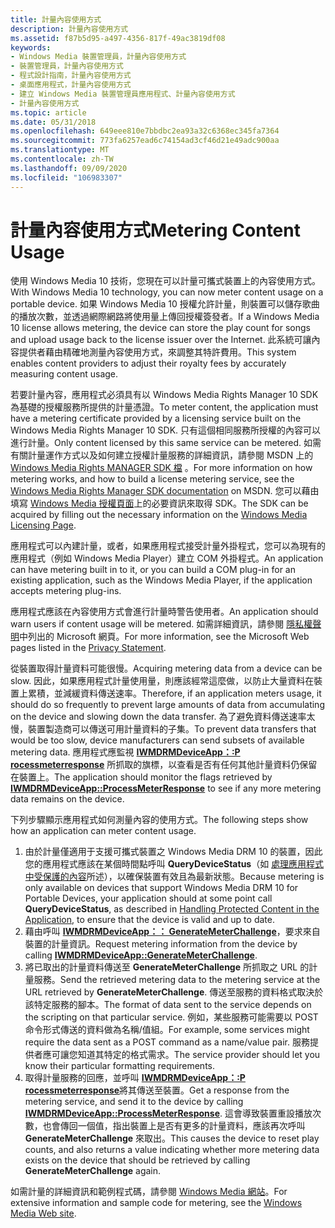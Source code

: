 ```yaml
---
title: 計量內容使用方式
description: 計量內容使用方式
ms.assetid: f87b5d95-a497-4356-817f-49ac3819df08
keywords:
- Windows Media 裝置管理員，計量內容使用方式
- 裝置管理員，計量內容使用方式
- 程式設計指南，計量內容使用方式
- 桌面應用程式，計量內容使用方式
- 建立 Windows Media 裝置管理員應用程式、計量內容使用方式
- 計量內容使用方式
ms.topic: article
ms.date: 05/31/2018
ms.openlocfilehash: 649eee810e7bbdbc2ea93a32c6368ec345fa7364
ms.sourcegitcommit: 773fa6257ead6c74154ad3cf46d21e49adc900aa
ms.translationtype: MT
ms.contentlocale: zh-TW
ms.lasthandoff: 09/09/2020
ms.locfileid: "106983307"
---
```

# <a name="metering-content-usage"></a><span data-ttu-id="2e4fe-109">計量內容使用方式</span><span class="sxs-lookup"><span data-stu-id="2e4fe-109">Metering Content Usage</span></span>

<span data-ttu-id="2e4fe-110">使用 Windows Media 10 技術，您現在可以計量可攜式裝置上的內容使用方式。</span><span class="sxs-lookup"><span data-stu-id="2e4fe-110">With Windows Media 10 technology, you can now meter content usage on a portable device.</span></span> <span data-ttu-id="2e4fe-111">如果 Windows Media 10 授權允許計量，則裝置可以儲存歌曲的播放次數，並透過網際網路將使用量上傳回授權簽發者。</span><span class="sxs-lookup"><span data-stu-id="2e4fe-111">If a Windows Media 10 license allows metering, the device can store the play count for songs and upload usage back to the license issuer over the Internet.</span></span> <span data-ttu-id="2e4fe-112">此系統可讓內容提供者藉由精確地測量內容使用方式，來調整其特許費用。</span><span class="sxs-lookup"><span data-stu-id="2e4fe-112">This system enables content providers to adjust their royalty fees by accurately measuring content usage.</span></span>

<span data-ttu-id="2e4fe-113">若要計量內容，應用程式必須具有以 Windows Media Rights Manager 10 SDK 為基礎的授權服務所提供的計量憑證。</span><span class="sxs-lookup"><span data-stu-id="2e4fe-113">To meter content, the application must have a metering certificate provided by a licensing service built on the Windows Media Rights Manager 10 SDK.</span></span> <span data-ttu-id="2e4fe-114">只有這個相同服務所授權的內容可以進行計量。</span><span class="sxs-lookup"><span data-stu-id="2e4fe-114">Only content licensed by this same service can be metered.</span></span> <span data-ttu-id="2e4fe-115">如需有關計量運作方式以及如何建立授權計量服務的詳細資訊，請參閱 MSDN 上的 [Windows Media Rights MANAGER SDK 檔](/previous-versions/ms986509(v=msdn.10)) 。</span><span class="sxs-lookup"><span data-stu-id="2e4fe-115">For more information on how metering works, and how to build a license metering service, see the [Windows Media Rights Manager SDK documentation](/previous-versions/ms986509(v=msdn.10)) on MSDN.</span></span> <span data-ttu-id="2e4fe-116">您可以藉由填寫 [Windows Media 授權頁面](https://www.microsoft.com/licensing/default)上的必要資訊來取得 SDK。</span><span class="sxs-lookup"><span data-stu-id="2e4fe-116">The SDK can be acquired by filling out the necessary information on the [Windows Media Licensing Page](https://www.microsoft.com/licensing/default).</span></span>

<span data-ttu-id="2e4fe-117">應用程式可以內建計量，或者，如果應用程式接受計量外掛程式，您可以為現有的應用程式（例如 Windows Media Player）建立 COM 外掛程式。</span><span class="sxs-lookup"><span data-stu-id="2e4fe-117">An application can have metering built in to it, or you can build a COM plug-in for an existing application, such as the Windows Media Player, if the application accepts metering plug-ins.</span></span>

<span data-ttu-id="2e4fe-118">應用程式應該在內容使用方式會進行計量時警告使用者。</span><span class="sxs-lookup"><span data-stu-id="2e4fe-118">An application should warn users if content usage will be metered.</span></span> <span data-ttu-id="2e4fe-119">如需詳細資訊，請參閱 [隱私權聲明](privacy-statement.md)中列出的 Microsoft 網頁。</span><span class="sxs-lookup"><span data-stu-id="2e4fe-119">For more information, see the Microsoft Web pages listed in the [Privacy Statement](privacy-statement.md).</span></span>

<span data-ttu-id="2e4fe-120">從裝置取得計量資料可能很慢。</span><span class="sxs-lookup"><span data-stu-id="2e4fe-120">Acquiring metering data from a device can be slow.</span></span> <span data-ttu-id="2e4fe-121">因此，如果應用程式計量使用量，則應該經常這麼做，以防止大量資料在裝置上累積，並減緩資料傳送速率。</span><span class="sxs-lookup"><span data-stu-id="2e4fe-121">Therefore, if an application meters usage, it should do so frequently to prevent large amounts of data from accumulating on the device and slowing down the data transfer.</span></span> <span data-ttu-id="2e4fe-122">為了避免資料傳送速率太慢，裝置製造商可以傳送可用計量資料的子集。</span><span class="sxs-lookup"><span data-stu-id="2e4fe-122">To prevent data transfers that would be too slow, device manufacturers can send subsets of available metering data.</span></span> <span data-ttu-id="2e4fe-123">應用程式應監視 [**IWMDRMDeviceApp：:P rocessmeterresponse**](iwmdrmdeviceapp-processmeterresponse.md) 所抓取的旗標，以查看是否有任何其他計量資料仍保留在裝置上。</span><span class="sxs-lookup"><span data-stu-id="2e4fe-123">The application should monitor the flags retrieved by [**IWMDRMDeviceApp::ProcessMeterResponse**](iwmdrmdeviceapp-processmeterresponse.md) to see if any more metering data remains on the device.</span></span>

<span data-ttu-id="2e4fe-124">下列步驟顯示應用程式如何測量內容的使用方式。</span><span class="sxs-lookup"><span data-stu-id="2e4fe-124">The following steps show how an application can meter content usage.</span></span>

1.  <span data-ttu-id="2e4fe-125">由於計量僅適用于支援可攜式裝置之 Windows Media DRM 10 的裝置，因此您的應用程式應該在某個時間點呼叫 **QueryDeviceStatus**（如 [處理應用程式中受保護的內容](handling-protected-content-in-the-application.md)所述），以確保裝置有效且為最新狀態。</span><span class="sxs-lookup"><span data-stu-id="2e4fe-125">Because metering is only available on devices that support Windows Media DRM 10 for Portable Devices, your application should at some point call **QueryDeviceStatus**, as described in [Handling Protected Content in the Application](handling-protected-content-in-the-application.md), to ensure that the device is valid and up to date.</span></span>
2.  <span data-ttu-id="2e4fe-126">藉由呼叫 [**IWMDRMDeviceApp：： GenerateMeterChallenge**](iwmdrmdeviceapp-generatemeterchallenge.md)，要求來自裝置的計量資訊。</span><span class="sxs-lookup"><span data-stu-id="2e4fe-126">Request metering information from the device by calling [**IWMDRMDeviceApp::GenerateMeterChallenge**](iwmdrmdeviceapp-generatemeterchallenge.md).</span></span>
3.  <span data-ttu-id="2e4fe-127">將已取出的計量資料傳送至 **GenerateMeterChallenge** 所抓取之 URL 的計量服務。</span><span class="sxs-lookup"><span data-stu-id="2e4fe-127">Send the retrieved metering data to the metering service at the URL retrieved by **GenerateMeterChallenge**.</span></span> <span data-ttu-id="2e4fe-128">傳送至服務的資料格式取決於該特定服務的腳本。</span><span class="sxs-lookup"><span data-stu-id="2e4fe-128">The format of data sent to the service depends on the scripting on that particular service.</span></span> <span data-ttu-id="2e4fe-129">例如，某些服務可能需要以 POST 命令形式傳送的資料做為名稱/值組。</span><span class="sxs-lookup"><span data-stu-id="2e4fe-129">For example, some services might require the data sent as a POST command as a name/value pair.</span></span> <span data-ttu-id="2e4fe-130">服務提供者應可讓您知道其特定的格式需求。</span><span class="sxs-lookup"><span data-stu-id="2e4fe-130">The service provider should let you know their particular formatting requirements.</span></span>
4.  <span data-ttu-id="2e4fe-131">取得計量服務的回應，並呼叫 [**IWMDRMDeviceApp：:P rocessmeterresponse**](iwmdrmdeviceapp-processmeterresponse.md)將其傳送至裝置。</span><span class="sxs-lookup"><span data-stu-id="2e4fe-131">Get a response from the metering service, and send it to the device by calling [**IWMDRMDeviceApp::ProcessMeterResponse**](iwmdrmdeviceapp-processmeterresponse.md).</span></span> <span data-ttu-id="2e4fe-132">這會導致裝置重設播放次數，也會傳回一個值，指出裝置上是否有更多的計量資料，應該再次呼叫 **GenerateMeterChallenge** 來取出。</span><span class="sxs-lookup"><span data-stu-id="2e4fe-132">This causes the device to reset play counts, and also returns a value indicating whether more metering data exists on the device that should be retrieved by calling **GenerateMeterChallenge** again.</span></span>

<span data-ttu-id="2e4fe-133">如需計量的詳細資訊和範例程式碼，請參閱 [Windows Media 網站](/previous-versions//bb614723(v=vs.85))。</span><span class="sxs-lookup"><span data-stu-id="2e4fe-133">For extensive information and sample code for metering, see the [Windows Media Web site](/previous-versions//bb614723(v=vs.85)).</span></span>

 

 